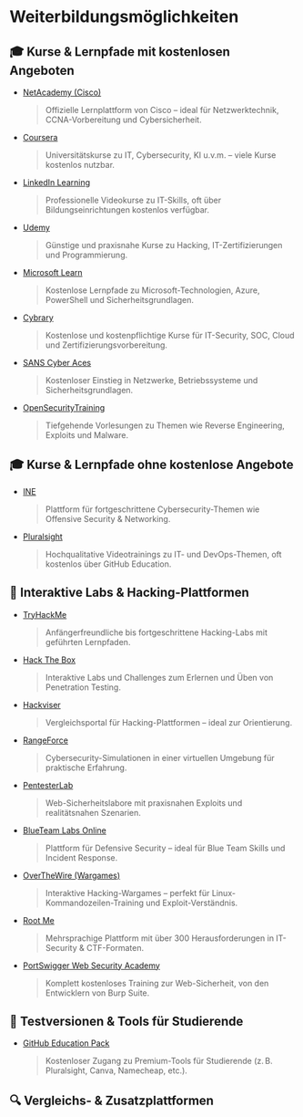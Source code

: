 # Weiterbildungsmöglichkeiten 

## 🎓 Kurse & Lernpfade mit kostenlosen Angeboten

- [NetAcademy (Cisco)](https://www.netacad.com)  
  > Offizielle Lernplattform von Cisco – ideal für Netzwerktechnik, CCNA-Vorbereitung und Cybersicherheit.

- [Coursera](https://www.coursera.org)  
  > Universitätskurse zu IT, Cybersecurity, KI u.v.m. – viele Kurse kostenlos nutzbar.

- [LinkedIn Learning](https://www.linkedin.com/learning)  
  > Professionelle Videokurse zu IT-Skills, oft über Bildungseinrichtungen kostenlos verfügbar.

- [Udemy](https://www.udemy.com)  
  > Günstige und praxisnahe Kurse zu Hacking, IT-Zertifizierungen und Programmierung.

- [Microsoft Learn](https://learn.microsoft.com)  
  > Kostenlose Lernpfade zu Microsoft-Technologien, Azure, PowerShell und Sicherheitsgrundlagen.

- [Cybrary](https://www.cybrary.it)  
  > Kostenlose und kostenpflichtige Kurse für IT-Security, SOC, Cloud und Zertifizierungsvorbereitung.

- [SANS Cyber Aces](https://www.cyberaces.org)  
  > Kostenloser Einstieg in Netzwerke, Betriebssysteme und Sicherheitsgrundlagen.

- [OpenSecurityTraining](https://opensecuritytraining.info)  
  > Tiefgehende Vorlesungen zu Themen wie Reverse Engineering, Exploits und Malware.

## 🎓 Kurse & Lernpfade __ohne__ kostenlose Angebote

- [INE](https://ine.com)  
  > Plattform für fortgeschrittene Cybersecurity-Themen wie Offensive Security & Networking.

- [Pluralsight](https://www.pluralsight.com)  
  > Hochqualitative Videotrainings zu IT- und DevOps-Themen, oft kostenlos über GitHub Education.

## 🧪 Interaktive Labs & Hacking-Plattformen

- [TryHackMe](https://tryhackme.com)  
  > Anfängerfreundliche bis fortgeschrittene Hacking-Labs mit geführten Lernpfaden.

- [Hack The Box](https://www.hackthebox.com)  
  > Interaktive Labs und Challenges zum Erlernen und Üben von Penetration Testing.

- [Hackviser](https://hackviser.com)  
  > Vergleichsportal für Hacking-Plattformen – ideal zur Orientierung.

- [RangeForce](https://www.rangeforce.com)  
  > Cybersecurity-Simulationen in einer virtuellen Umgebung für praktische Erfahrung.

- [PentesterLab](https://pentesterlab.com)  
  > Web-Sicherheitslabore mit praxisnahen Exploits und realitätsnahen Szenarien.

- [BlueTeam Labs Online](https://blueteamlabs.online)  
  > Plattform für Defensive Security – ideal für Blue Team Skills und Incident Response.

- [OverTheWire (Wargames)](https://overthewire.org/wargames)  
  > Interaktive Hacking-Wargames – perfekt für Linux-Kommandozeilen-Training und Exploit-Verständnis.

- [Root Me](https://www.root-me.org)  
  > Mehrsprachige Plattform mit über 300 Herausforderungen in IT-Security & CTF-Formaten.

- [PortSwigger Web Security Academy](https://portswigger.net/web-security)  
  > Komplett kostenloses Training zur Web-Sicherheit, von den Entwicklern von Burp Suite.


## 🧰 Testversionen & Tools für Studierende

- [GitHub Education Pack](https://education.github.com/pack)  
  > Kostenloser Zugang zu Premium-Tools für Studierende (z. B. Pluralsight, Canva, Namecheap, etc.).


## 🔍 Vergleichs- & Zusatzplattformen
